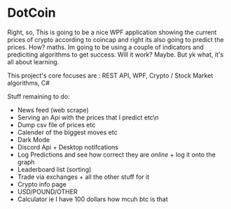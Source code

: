 # DotCoin

Right, so, This is going to be a nice WPF application showing the current prices of crypto according to coincap and
right its also going to predict the prices. How? maths.
Im going to be using a couple of indicators and prediciting algorithms to get success. Will it work? Maybe. But yk what,
it's all about learning.

This project's core focuses are : REST API, WPF, Crypto / Stock Market algorithms, C#


Stuff remaining to do:
- News feed (web scrape)
- Serving an Api with the prices that I predict etc\n
- Dump csv file of prices etc
- Calender of the biggest moves etc
- Dark Mode
- Discord Api + Desktop notifcations
- Log Predictions and see how correct they are *online* + log it onto the graph
- Leaderboard list (sorting)
- Trade via exchanges + all the other stuff for it
- Crypto info page
- USD/POUND/OTHER
- Calculator ie I have 100 dollars how mcuh btc is that
